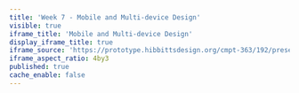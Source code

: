 ```yaml
---
title: 'Week 7 - Mobile and Multi-device Design'
visible: true
iframe_title: 'Mobile and Multi-device Design'
display_iframe_title: true
iframe_source: 'https://prototype.hibbittsdesign.org/cmpt-363/192/presentations/placeholder-slide'
iframe_aspect_ratio: 4by3
published: true
cache_enable: false
---
```

